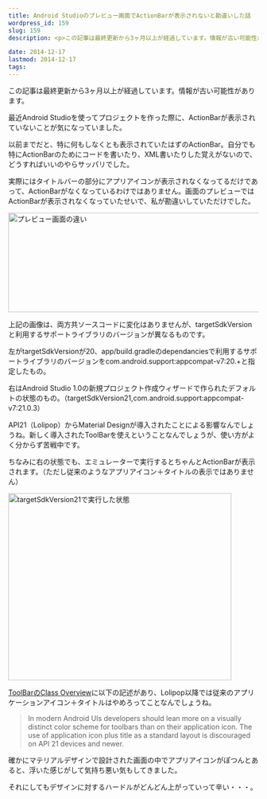 ```yaml
---
title: Android Studioのプレビュー画面でActionBarが表示されないと勘違いした話
wordpress_id: 159
slug: 159
description: <p>この記事は最終更新から3ヶ月以上が経過しています。情報が古い可能性があります。最近Android Studioを使ってプロジェクトを作った際に、ActionBarが表示されていないことが気になっていました。 以前までだと [&hellip;]</p>

date: 2014-12-17
lastmod: 2014-12-17
tags: 
---
```


<div id="wppda_alert">この記事は最終更新から3ヶ月以上が経過しています。情報が古い可能性があります。</div><p>最近Android Studioを使ってプロジェクトを作った際に、ActionBarが表示されていないことが気になっていました。</p>
<p>以前までだと、特に何もしなくとも表示されていたはずのActionBar。自分でも特にActionBarのためにコードを書いたり、XML書いたりした覚えがないので、どうすればいいのやらサッパリでした。</p>
<p>実際にはタイトルバーの部分にアプリアイコンが表示されなくなってるだけであって、ActionBarがなくなっているわけではありません。画面のプレビューではActionBarが表示されなくなっていたせいで、私が勘違いしていただけでした。</p>
<p><img src="https://android.gcreate.jp/wp-content/uploads/2014/12/8fdb8546e320917af181bced700bd52e.jpg" alt="プレビュー画面の違い" title="プレビュー画面の違い.jpg" border="0" width="533" height="200" /></p>
<p>上記の画像は、両方共ソースコードに変化はありませんが、targetSdkVersionと利用するサポートライブラリのバージョンが異なるものです。</p>
<p>左がtargetSdkVersionが20、app/build.gradleのdependanciesで利用するサポートライブラリのバージョンをcom.android.support:appcompat-v7:20.+と指定したもの。</p>
<p>右はAndroid Studio 1.0の新規プロジェクト作成ウィザードで作られたデフォルトの状態のもの。（targetSdkVersion21,com.android.support:appcompat-v7:21.0.3）</p>
<p>API21（Lolipop）からMaterial Designが導入されたことによる影響なんでしょうね。新しく導入されたToolBarを使えということなんでしょうが、使い方がよく分からず苦戦中です。</p>
<p>ちなみに右の状態でも、エミュレーターで実行するとちゃんとActionBarが表示されます。（ただし従来のようなアプリアイコン＋タイトルの表示ではありません）</p>
<p><img src="https://android.gcreate.jp/wp-content/uploads/2014/12/d7f22dabb779f47b9d675e0690eecba3.jpg" alt="targetSdkVersion21で実行した状態" title="targetSdkVersion21で実行した状態.jpg" border="0" width="449" height="376" /></p>
<p><a href="http://developer.android.com/reference/android/widget/Toolbar.html">ToolBarのClass Overview</a>に以下の記述があり、Lolipop以降では従来のアプリケーションアイコン＋タイトルはやめろってことなんでしょうね。</p>
<blockquote><p>
  In modern Android UIs developers should lean more on a visually distinct color scheme for toolbars than on their application icon. The use of application icon plus title as a standard layout is discouraged on API 21 devices and newer.
</p></blockquote>
<p>確かにマテリアルデザインで設計された画面の中でアプリアイコンがぽつんとあると、浮いた感じがして気持ち悪い気もしてきました。</p>
<p>それにしてもデザインに対するハードルがどんどん上がっていって辛い・・・。</p>

  
